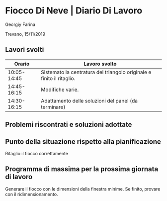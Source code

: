 # Fiocco Di Neve | Diario Di Lavoro
Georgiy Farina

Trevano, 15/11/2019
## Lavori svolti
  Orario | Lavoro svolto
  ---------------- | -------------
  10:05-14:45    | Sistemato la centratura del triangolo originale e finito il ritaglio.
  14:45-16:15    | Modifiche varie.
  14:30-16:15    | Adattamento delle soluzioni del panel (da terminare)
  

## Problemi riscontrati e soluzioni adottate
   
   
## Punto della situazione rispetto alla pianificazione
   Ritaglio il fiocco correttamente

## Programma di massima per la prossima giornata di lavoro
   Generare il fiocco con le dimensioni della finestra minime.
   Se finito, provare con il ridimensionamento.
   
